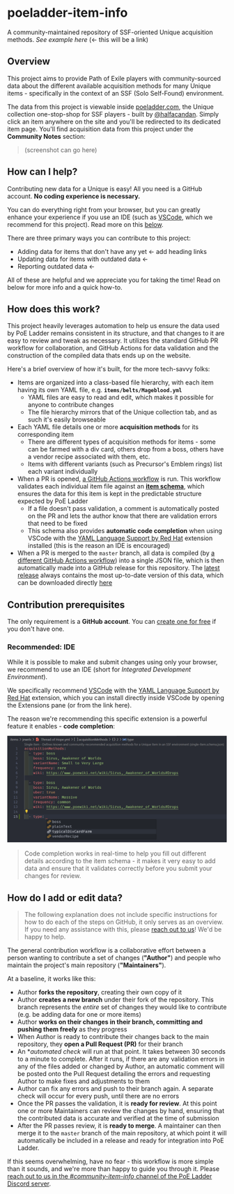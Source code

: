 # poeladder-item-info

A community-maintained repository of SSF-oriented Unique acquisition methods. _See example here_ (← this will be a link)

## Overview

This project aims to provide Path of Exile players with community-sourced data about the different available acquisition methods for many Unique items - specifically in the context of an SSF (Solo Self-Found) environment.

The data from this project is viewable inside [poeladder.com](https://poeladder.com), the Unique collection one-stop-shop for SSF players - built by [@halfacandan](https://github.com/halfacandan). Simply click an item anywhere on the site and you'll be redirected to its dedicated item page. You'll find acquisition data from this project under the **Community Notes** section:

> (screenshot can go here)

## How can I help?

Contributing new data for a Unique is easy! All you need is a GitHub account. **No coding experience is necessary.**

You can do everything right from your browser, but you can greatly enhance your experience if you use an IDE (such as [VSCode](https://code.visualstudio.com/download), which we recommend for this project). Read more on this [below](#recommended-ide).

There are three primary ways you can contribute to this project:

- Adding data for items that don't have any yet ← add heading links
- Updating data for items with outdated data    ←
- Reporting outdated data                       ←

All of these are helpful and we appreciate you for taking the time! Read on below for more info and a quick how-to.

## How does this work?

This project heavily leverages automation to help us ensure the data used by PoE Ladder remains consistent in its structure, and that changes to it are easy to review and tweak as necessary. It utilizes the standard GitHub PR workflow for collaboration, and GitHub Actions for data validation and the construction of the compiled data thats ends up on the website.

Here's a brief overview of how it's built, for the more tech-savvy folks:

- Items are organized into a class-based file hierarchy, with each item having its own YAML file, e.g. **`items/belts/Mageblood.yml`**
  - YAML files are easy to read and edit, which makes it possible for anyone to contribute changes
  - The file hierarchy mirrors that of the Unique collection tab, and as such it's easily browseable
- Each YAML file details one or more **acquisition methods** for its corresponding item
  - There are different types of acquisition methods for items - some can be farmed with a div card, others drop from a boss, others have a vendor recipe associated with them, etc.
  - Items with different variants (such as Precursor's Emblem rings) list each variant individually
- When a PR is opened, [a GitHub Actions workflow](./.github/workflows/ci.yml) is run. This workflow validates each individual item file against an **[item schema](./schemas/single-item.schema.json)**, which ensures the data for this item is kept in the predictable structure expected by PoE Ladder
  - If a file doesn't pass validation, a comment is automatically posted on the PR and lets the author know that there are validation errors that need to be fixed
  - This schema also provides **automatic code completion** when using VSCode with the [YAML Language Support by Red Hat](https://marketplace.visualstudio.com/items?itemName=redhat.vscode-yaml) extension installed (this is the reason an IDE is encouraged)
- When a PR is merged to the `master` branch, all data is compiled (by [a different GitHub Actions workflow](./.github/workflows/release.yml)) into a single JSON file, which is then automatically made into a GitHub release for this repository. The [latest release](https://github.com/omriharel/poeladder-item-info/releases/tag/latest) always contains the most up-to-date version of this data, which can be downloaded directly [here](https://github.com/omriharel/poeladder-item-info/releases/download/latest/item-data.json)


## Contribution prerequisites

The only requirement is a **GitHub account**. You can [create one for free](https://github.com/join) if you don't have one.

### Recommended: IDE

While it is possible to make and submit changes using only your browser, we recommend to use an IDE (short for _Integrated Development Environment_).

We specifically recommend [VSCode](https://code.visualstudio.com/download) with the [YAML Language Support by Red Hat](https://marketplace.visualstudio.com/items?itemName=redhat.vscode-yaml) extension, which you can install directly inside VSCode by opening the Extensions pane (or from the link here).

The reason we're recommending this specific extension is a powerful feature it enables - **code completion**:

![Code completion in action](./docs/assets/code_completion.png)

> Code completion works in real-time to help you fill out different details according to the item schema - it makes it very easy to add data and ensure that it validates correctly before you submit your changes for review.

## How do I add or edit data?

> The following explanation does not include specific instructions for how to do each of the steps on GitHub, it only serves as an overview. If you need any assistance with this, please [reach out to us](https://discord.gg/WXPJ6He2HA)! We'd be happy to help.

The general contribution workflow is a collaborative effort between a person wanting to contribute a set of changes (**"Author"**) and people who maintain the project's main repository (**"Maintainers"**).

At a baseline, it works like this:

- Author **forks the repository**, creating their own copy of it
- Author **creates a new branch** under their fork of the repository. This branch represents the _entire_ set of changes they would like to contribute (e.g. be adding data for one or more items)
- Author **works on their changes in their branch, committing and pushing them freely** as they progress
- When Author is ready to contribute their changes back to the main repository, they **open a Pull Request (PR)** for their branch
- An **automated check* will run at that point. It takes between 30 seconds to a minute to complete. After it runs, if there are any validation errors in any of the files added or changed by Author, an automatic comment will be posted onto the Pull Request detailing the errors and requesting Author to make fixes and adjustments to them
- Author can fix any errors and push to their branch again. A separate check will occur for every push, until there are no errors
- Once the PR passes the validation, it is **ready for review**. At this point one or more Maintainers can review the changes by hand, ensuring that the contributed data is accurate and verified at the time of submission
- After the PR passes review, it is **ready to merge**. A maintainer can then merge it to the `master` branch of the main repository, at which point it will automatically be included in a release and ready for integration into PoE Ladder.

If this seems overwhelming, have no fear - this workflow is more simple than it sounds, and we're more than happy to guide you through it. Please [reach out to us in the _#community-item-info_ channel of the PoE Ladder Discord server](https://discord.gg/WXPJ6He2HA).
